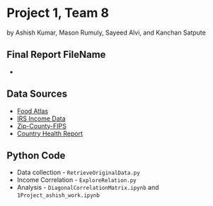 # Project 1, Team 8
by Ashish Kumar, Mason Rumuly, Sayeed Alvi, and Kanchan Satpute

## Final Report FileName
 * 

## Data Sources
 * [Food Atlas](https://www.ers.usda.gov/data-products/food-environment-atlas/data-access-and-documentation-downloads)
 * [IRS Income Data](https://www.irs.gov/statistics/soi-tax-stats-individual-income-tax-statistics-zip-code-data-soi)
 * [Zip-County-FIPS](https://www.kaggle.com/danofer/zipcodes-county-fips-crosswalk/home)
 * [Country Health Report](http://www.countyhealthrankings.org/explore-health-rankings/rankings-data-documentation/national-data-documentation-2010-2016)

## Python Code
 * Data collection - `RetrieveOriginalData.py`
 * Income Correlation - `ExploreRelation.py`
 * Analysis - `DiagonalCorrelationMatrix.ipynb` and `1Project_ashish_work.ipynb`

